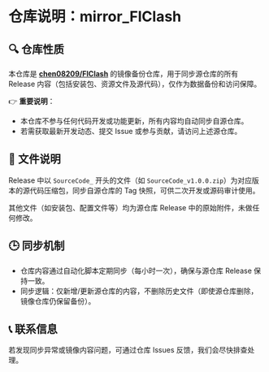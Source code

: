 # 仓库说明：mirror_FlClash

## 🔍 仓库性质
本仓库是 **[chen08209/FlClash](https://github.com/chen08209/FlClash)** 的镜像备份仓库，用于同步源仓库的所有 Release 内容（包括安装包、资源文件及源代码），仅作为数据备份和访问保障。

👉 **重要说明**：  
- 本仓库不参与任何代码开发或功能更新，所有内容均自动同步自源仓库。  
- 若需获取最新开发动态、提交 Issue 或参与贡献，请访问上述源仓库。  


## 📂 文件说明
Release 中以 `SourceCode_` 开头的文件（如 `SourceCode_v1.0.0.zip`）为对应版本的源代码压缩包，同步自源仓库的 Tag 快照，可供二次开发或源码审计使用。

其他文件（如安装包、配置文件等）均为源仓库 Release 中的原始附件，未做任何修改。


## 🕒 同步机制
- 仓库内容通过自动化脚本定期同步（每小时一次），确保与源仓库 Release 保持一致。  
- 同步逻辑：仅新增/更新源仓库的内容，不删除历史文件（即使源仓库删除，镜像仓库仍保留备份）。  


## 📞 联系信息
若发现同步异常或镜像内容问题，可通过仓库 Issues 反馈，我们会尽快排查处理。
